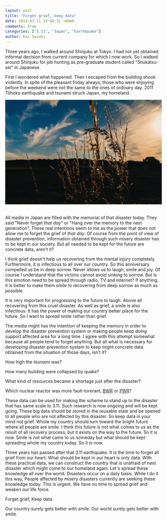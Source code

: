 ```yaml
---
layout: post
title: "Forget grief, keep data"
date: 2014-03-11 19:48:31 +0900
comments: true
categories: ["3.11", "Japan", "Earthquake"]
author: Kai Sasaki
---
```


Three years ago, I walked around Shinjuku at Tokyo.
I had not yet obtained informal decision from current company for which I now work. So I walked around Shinjuku
for job hunting as pre-graduate student called "Shukatsu-sei" in Japanese.

First I wondered what happened. Then I escaped from the building shook violently.
In spite of the pleasant friday always, those who were enjoying before the weekend were not the same to the ones
of ordinary day. 2011 Tōhoku earthquake and tsunami struck Japan, my homeland.

<div style="text-align:center" markdown="1">
<img src="/images/posts/2014-03-11-forget-grief/eye_catch.jpg" />
</div>
<br>

<!-- more -->

All media in Japan are filled with the memorial of that disaster today.
They said "Never forget *that day*" or "Hang over the memory to the next generation".
These real intentions seem to me as the power that does not allow me to forget the grief of *that day*.
Of course from the point of view of disaster prevention, information obtained through such misery disaster has to be kept in our society.
But all needed to be kept for the future are concrete data, aren't it?

I think grief doesn't help us recovering from the mental injury completely. Furthermore, it is infectious
to all over our country. So this anniversary compelled us be in deep sorrow. Never allows us to laugh, smile
and joy. Of course I understand that the victims cannot avoid sinking to sorrow. But is this emotion need to be spread through
radio, TV and internet? If anything, it is better to make them smile to recovering from deep sorrow as much as possible.

It is very important for progressing to the future to laugh. Above all recovering from this cruel
disaster. As well as grief, a smile is also infectious. It has the power of making our country better place
for the future. So I want to spread smile rather than grief.

The media might has the intention of keeping the memory in order to develop the disaster prevention system or making people
keep doing support affected area for a long time. I agree with this attempt somewhat because all people tend to forget anything.
But all what is necessary for developing disaster prevention system to keep might concrete data obtained from the situation of those days, isn't it?

How high the *tsunami* was?

How many building were collapsed by quake?

What kind of resources became a shortage just after the disaster?

Which nuclear reactor was more fault-torerant, [BWR](http://en.wikipedia.org/wiki/Boiling_water_reactor) or [PWR](http://en.wikipedia.org/wiki/Pressurized_water_reactor)?

These data can be used for making the scheme to stand up to the disaster that has same scale to 3.11.
Such research is now ongoing and will be kept going. These big data should be stored in the reusable state
and be opened to all people who are not affected by this disaster.
So keep data in your mind not grief. Whole my country should turn
toward the bright future where all people are smile. I think this future is not what comes to us as the result of all
recovery process, but it exists on the way to the future. So it is now.
Smile is not what came to us someday but what should be kept spreading whole my country today. So it is now.

Three years has passed after that 3.11 earthquake. It is the time to forget all grief from our heart.
What should be kept in our heart is only data. With these practical data, we can construct the country that is unafraid
of next disaster which might come to our homeland again. Let's spread these knowledge all over the world. Disasters occur on a daily basis.
While I do it this way, People affected by misery disasters currently are seeking these knowledge today.
This is urgent. We have no time to spread grief and weaken our life force.


Forget grief, Keep data.

Our country surely gets better with smile.
Our world surely gets better with smile.

